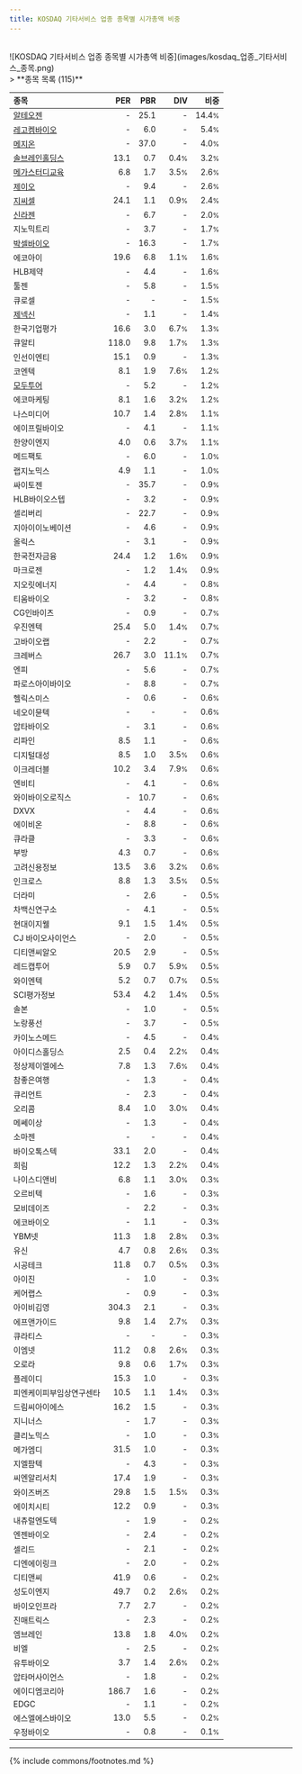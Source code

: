```yaml
---
title: KOSDAQ 기타서비스 업종 종목별 시가총액 비중
---
```

<br>
![KOSDAQ 기타서비스 업종 종목별 시가총액 비중](images/kosdaq_업종_기타서비스_종목.png)
<br>
> **종목 목록 (115)**<a id="list"></a>

| **종목** | **PER** | **PBR** | **DIV** | **비중** |
| :------- | ------: | ------: | ------: | -------: |
| [알테오젠](/196170/) | - | 25.1 | - | 14.4<small>%</small> |
| [레고켐바이오](/141080/) | - | 6.0 | - | 5.4<small>%</small> |
| [메지온](/140410/) | - | 37.0 | - | 4.0<small>%</small> |
| [솔브레인홀딩스](/036830/) | 13.1 | 0.7 | 0.4<small>%</small> | 3.2<small>%</small> |
| [메가스터디교육](/215200/) | 6.8 | 1.7 | 3.5<small>%</small> | 2.6<small>%</small> |
| [제이오](/418550/) | - | 9.4 | - | 2.6<small>%</small> |
| [지씨셀](/144510/) | 24.1 | 1.1 | 0.9<small>%</small> | 2.4<small>%</small> |
| [신라젠](/215600/) | - | 6.7 | - | 2.0<small>%</small> |
| 지노믹트리 | - | 3.7 | - | 1.7<small>%</small> |
| [박셀바이오](/323990/) | - | 16.3 | - | 1.7<small>%</small> |
| 에코아이 | 19.6 | 6.8 | 1.1<small>%</small> | 1.6<small>%</small> |
| HLB제약 | - | 4.4 | - | 1.6<small>%</small> |
| 툴젠 | - | 5.8 | - | 1.5<small>%</small> |
| 큐로셀 | - | - | - | 1.5<small>%</small> |
| [제넥신](/095700/) | - | 1.1 | - | 1.4<small>%</small> |
| 한국기업평가 | 16.6 | 3.0 | 6.7<small>%</small> | 1.3<small>%</small> |
| 큐알티 | 118.0 | 9.8 | 1.7<small>%</small> | 1.3<small>%</small> |
| 인선이엔티 | 15.1 | 0.9 | - | 1.3<small>%</small> |
| 코엔텍 | 8.1 | 1.9 | 7.6<small>%</small> | 1.2<small>%</small> |
| [모두투어](/080160/) | - | 5.2 | - | 1.2<small>%</small> |
| 에코마케팅 | 8.1 | 1.6 | 3.2<small>%</small> | 1.2<small>%</small> |
| 나스미디어 | 10.7 | 1.4 | 2.8<small>%</small> | 1.1<small>%</small> |
| 에이프릴바이오 | - | 4.1 | - | 1.1<small>%</small> |
| 한양이엔지 | 4.0 | 0.6 | 3.7<small>%</small> | 1.1<small>%</small> |
| 메드팩토 | - | 6.0 | - | 1.0<small>%</small> |
| 랩지노믹스 | 4.9 | 1.1 | - | 1.0<small>%</small> |
| 싸이토젠 | - | 35.7 | - | 0.9<small>%</small> |
| HLB바이오스텝 | - | 3.2 | - | 0.9<small>%</small> |
| 셀리버리 | - | 22.7 | - | 0.9<small>%</small> |
| 지아이이노베이션 | - | 4.6 | - | 0.9<small>%</small> |
| 올릭스 | - | 3.1 | - | 0.9<small>%</small> |
| 한국전자금융 | 24.4 | 1.2 | 1.6<small>%</small> | 0.9<small>%</small> |
| 마크로젠 | - | 1.2 | 1.4<small>%</small> | 0.9<small>%</small> |
| 지오릿에너지 | - | 4.4 | - | 0.8<small>%</small> |
| 티움바이오 | - | 3.2 | - | 0.8<small>%</small> |
| CG인바이츠 | - | 0.9 | - | 0.7<small>%</small> |
| 우진엔텍 | 25.4 | 5.0 | 1.4<small>%</small> | 0.7<small>%</small> |
| 고바이오랩 | - | 2.2 | - | 0.7<small>%</small> |
| 크레버스 | 26.7 | 3.0 | 11.1<small>%</small> | 0.7<small>%</small> |
| 엔피 | - | 5.6 | - | 0.7<small>%</small> |
| 파로스아이바이오 | - | 8.8 | - | 0.7<small>%</small> |
| 헬릭스미스 | - | 0.6 | - | 0.6<small>%</small> |
| 네오이뮨텍 | - | - | - | 0.6<small>%</small> |
| 압타바이오 | - | 3.1 | - | 0.6<small>%</small> |
| 리파인 | 8.5 | 1.1 | - | 0.6<small>%</small> |
| 디지털대성 | 8.5 | 1.0 | 3.5<small>%</small> | 0.6<small>%</small> |
| 이크레더블 | 10.2 | 3.4 | 7.9<small>%</small> | 0.6<small>%</small> |
| 엔비티 | - | 4.1 | - | 0.6<small>%</small> |
| 와이바이오로직스 | - | 10.7 | - | 0.6<small>%</small> |
| DXVX | - | 4.4 | - | 0.6<small>%</small> |
| 에이비온 | - | 8.8 | - | 0.6<small>%</small> |
| 큐라클 | - | 3.3 | - | 0.6<small>%</small> |
| 부방 | 4.3 | 0.7 | - | 0.6<small>%</small> |
| 고려신용정보 | 13.5 | 3.6 | 3.2<small>%</small> | 0.6<small>%</small> |
| 인크로스 | 8.8 | 1.3 | 3.5<small>%</small> | 0.5<small>%</small> |
| 더라미 | - | 2.6 | - | 0.5<small>%</small> |
| 차백신연구소 | - | 4.1 | - | 0.5<small>%</small> |
| 현대이지웰 | 9.1 | 1.5 | 1.4<small>%</small> | 0.5<small>%</small> |
| CJ 바이오사이언스 | - | 2.0 | - | 0.5<small>%</small> |
| 디티앤씨알오 | 20.5 | 2.9 | - | 0.5<small>%</small> |
| 레드캡투어 | 5.9 | 0.7 | 5.9<small>%</small> | 0.5<small>%</small> |
| 와이엔텍 | 5.2 | 0.7 | 0.7<small>%</small> | 0.5<small>%</small> |
| SCI평가정보 | 53.4 | 4.2 | 1.4<small>%</small> | 0.5<small>%</small> |
| 솔본 | - | 1.0 | - | 0.5<small>%</small> |
| 노랑풍선 | - | 3.7 | - | 0.5<small>%</small> |
| 카이노스메드 | - | 4.5 | - | 0.4<small>%</small> |
| 아이디스홀딩스 | 2.5 | 0.4 | 2.2<small>%</small> | 0.4<small>%</small> |
| 정상제이엘에스 | 7.8 | 1.3 | 7.6<small>%</small> | 0.4<small>%</small> |
| 참좋은여행 | - | 1.3 | - | 0.4<small>%</small> |
| 큐리언트 | - | 2.3 | - | 0.4<small>%</small> |
| 오리콤 | 8.4 | 1.0 | 3.0<small>%</small> | 0.4<small>%</small> |
| 메쎄이상 | - | 1.3 | - | 0.4<small>%</small> |
| 소마젠 | - | - | - | 0.4<small>%</small> |
| 바이오톡스텍 | 33.1 | 2.0 | - | 0.4<small>%</small> |
| 희림 | 12.2 | 1.3 | 2.2<small>%</small> | 0.4<small>%</small> |
| 나이스디앤비 | 6.8 | 1.1 | 3.0<small>%</small> | 0.3<small>%</small> |
| 오르비텍 | - | 1.6 | - | 0.3<small>%</small> |
| 모비데이즈 | - | 2.2 | - | 0.3<small>%</small> |
| 에코바이오 | - | 1.1 | - | 0.3<small>%</small> |
| YBM넷 | 11.3 | 1.8 | 2.8<small>%</small> | 0.3<small>%</small> |
| 유신 | 4.7 | 0.8 | 2.6<small>%</small> | 0.3<small>%</small> |
| 시공테크 | 11.8 | 0.7 | 0.5<small>%</small> | 0.3<small>%</small> |
| 아이진 | - | 1.0 | - | 0.3<small>%</small> |
| 케어랩스 | - | 0.9 | - | 0.3<small>%</small> |
| 아이비김영 | 304.3 | 2.1 | - | 0.3<small>%</small> |
| 에프앤가이드 | 9.8 | 1.4 | 2.7<small>%</small> | 0.3<small>%</small> |
| 큐라티스 | - | - | - | 0.3<small>%</small> |
| 이엠넷 | 11.2 | 0.8 | 2.6<small>%</small> | 0.3<small>%</small> |
| 오로라 | 9.8 | 0.6 | 1.7<small>%</small> | 0.3<small>%</small> |
| 플레이디 | 15.3 | 1.0 | - | 0.3<small>%</small> |
| 피엔케이피부임상연구센타 | 10.5 | 1.1 | 1.4<small>%</small> | 0.3<small>%</small> |
| 드림씨아이에스 | 16.2 | 1.5 | - | 0.3<small>%</small> |
| 지니너스 | - | 1.7 | - | 0.3<small>%</small> |
| 클리노믹스 | - | 1.0 | - | 0.3<small>%</small> |
| 메가엠디 | 31.5 | 1.0 | - | 0.3<small>%</small> |
| 지엘팜텍 | - | 4.3 | - | 0.3<small>%</small> |
| 씨엔알리서치 | 17.4 | 1.9 | - | 0.3<small>%</small> |
| 와이즈버즈 | 29.8 | 1.5 | 1.5<small>%</small> | 0.3<small>%</small> |
| 에이치시티 | 12.2 | 0.9 | - | 0.3<small>%</small> |
| 내츄럴엔도텍 | - | 1.9 | - | 0.2<small>%</small> |
| 엔젠바이오 | - | 2.4 | - | 0.2<small>%</small> |
| 셀리드 | - | 2.1 | - | 0.2<small>%</small> |
| 디엔에이링크 | - | 2.0 | - | 0.2<small>%</small> |
| 디티앤씨 | 41.9 | 0.6 | - | 0.2<small>%</small> |
| 성도이엔지 | 49.7 | 0.2 | 2.6<small>%</small> | 0.2<small>%</small> |
| 바이오인프라 | 7.7 | 2.7 | - | 0.2<small>%</small> |
| 진매트릭스 | - | 2.3 | - | 0.2<small>%</small> |
| 엠브레인 | 13.8 | 1.8 | 4.0<small>%</small> | 0.2<small>%</small> |
| 비엘 | - | 2.5 | - | 0.2<small>%</small> |
| 유투바이오 | 3.7 | 1.4 | 2.6<small>%</small> | 0.2<small>%</small> |
| 압타머사이언스 | - | 1.8 | - | 0.2<small>%</small> |
| 에이디엠코리아 | 186.7 | 1.6 | - | 0.2<small>%</small> |
| EDGC | - | 1.1 | - | 0.2<small>%</small> |
| 에스엘에스바이오 | 13.0 | 5.5 | - | 0.2<small>%</small> |
| 우정바이오 | - | 0.8 | - | 0.1<small>%</small> |

---
{% include commons/footnotes.md %}